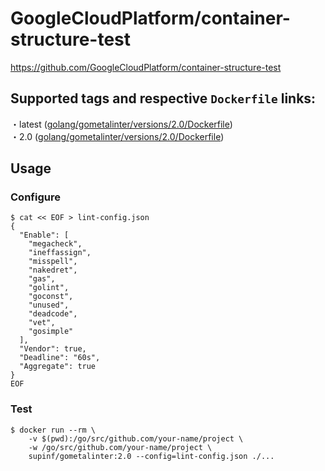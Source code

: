 # GoogleCloudPlatform/container-structure-test

https://github.com/GoogleCloudPlatform/container-structure-test

## Supported tags and respective `Dockerfile` links:

・latest ([golang/gometalinter/versions/2.0/Dockerfile](https://github.com/supinf/dockerized-tools/blob/master/golang/gometalinter/versions/2.0/Dockerfile))  
・2.0 ([golang/gometalinter/versions/2.0/Dockerfile](https://github.com/supinf/dockerized-tools/blob/master/golang/gometalinter/versions/2.0/Dockerfile))  


## Usage

### Configure

```
$ cat << EOF > lint-config.json
{
  "Enable": [
    "megacheck",
    "ineffassign",
    "misspell",
    "nakedret",
    "gas",
    "golint",
    "goconst",
    "unused",
    "deadcode",
    "vet",
    "gosimple"
  ],
  "Vendor": true,
  "Deadline": "60s",
  "Aggregate": true
}
EOF
```

### Test

```
$ docker run --rm \
    -v $(pwd):/go/src/github.com/your-name/project \
    -w /go/src/github.com/your-name/project \
    supinf/gometalinter:2.0 --config=lint-config.json ./...
```
